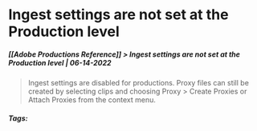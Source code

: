 # Ingest settings are not set at the Production level
##### [[Adobe Productions Reference]] > Ingest settings are not set at the Production level | 06-14-2022

> Ingest settings are disabled for productions. Proxy files can still be created by selecting clips and choosing Proxy > Create Proxies or Attach Proxies from the context menu.

##### Tags: 